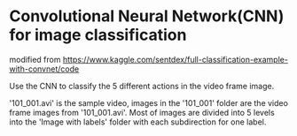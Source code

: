 # Convolutional Neural Network(CNN) for image classification
modified from 
  https://www.kaggle.com/sentdex/full-classification-example-with-convnet/code  
  
  Use the CNN to classify the 5 different actions in the video frame image.
  
  '101_001.avi' is the sample video, images in the '101_001' folder are the video frame images from '101_001.avi'. Most of images are divided into 5 levels into the 'Image with labels' folder with each subdirection for one label.
  
  
